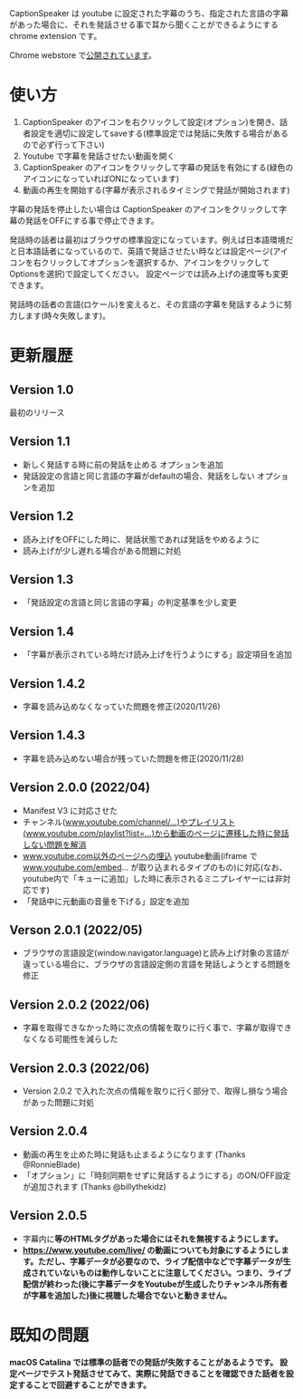 CaptionSpeaker は youtube に設定された字幕のうち、指定された言語の字幕があった場合に、それを発話させる事で耳から聞くことができるようにする chrome extension です。

Chrome webstore で[公開されています](https://chrome.google.com/webstore/detail/captionspeaker/infafaffjndfcflcoemolnggghgoodce)。

# 使い方

1. CaptionSpeaker のアイコンを右クリックして設定(オプション)を開き、話者設定を適切に設定してsaveする(標準設定では発話に失敗する場合があるので必ず行って下さい)
2. Youtube で字幕を発話させたい動画を開く
3. CaptionSpeaker のアイコンをクリックして字幕の発話を有効にする(緑色のアイコンになっていればONになっています)
4. 動画の再生を開始する(字幕が表示されるタイミングで発話が開始されます)

字幕の発話を停止したい場合は CaptionSpeaker のアイコンをクリックして字幕の発話をOFFにする事で停止できます。

発話時の話者は最初はブラウザの標準設定になっています。例えば日本語環境だと日本語話者になっているので、英語で発話させたい時などは設定ページ(アイコンを右クリックしてオプションを選択するか、アイコンをクリックしてOptionsを選択)で設定してください。
設定ページでは読み上げの速度等も変更できます。

発話時の話者の言語(ロケール)を変えると、その言語の字幕を発話するように努力します(時々失敗します)。

# 更新履歴

## Version 1.0
最初のリリース

## Version 1.1
- 新しく発話する時に前の発話を止める オプションを追加
- 発話設定の言語と同じ言語の字幕がdefaultの場合、発話をしない オプションを追加

## Version 1.2
- 読み上げをOFFにした時に、発話状態であれば発話をやめるように
- 読み上げが少し遅れる場合がある問題に対処

## Version 1.3
- 「発話設定の言語と同じ言語の字幕」の判定基準を少し変更

## Version 1.4
- 「字幕が表示されている時だけ読み上げを行うようにする」設定項目を追加

## Version 1.4.2
- 字幕を読み込めなくなっていた問題を修正(2020/11/26)

## Version 1.4.3
- 字幕を読み込めない場合が残っていた問題を修正(2020/11/28)

## Version 2.0.0 (2022/04)
- Manifest V3 に対応させた
- チャンネル(www.youtube.com/channel/...)やプレイリスト(www.youtube.com/playlist?list=...)から動画のページに遷移した時に発話しない問題を解消
- www.youtube.com以外のページへの埋込 youtube動画(iframe で www.youtube.com/embed... が取り込まれるタイプのもの)に対応(なお、youtube内で「キューに追加」した時に表示されるミニプレイヤーには非対応です)
- 「発話中に元動画の音量を下げる」設定を追加

## Verson 2.0.1 (2022/05)
- ブラウザの言語設定(window.navigator.language)と読み上げ対象の言語が違っている場合に、ブラウザの言語設定側の言語を発話しようとする問題を修正

## Version 2.0.2 (2022/06)
- 字幕を取得できなかった時に次点の情報を取りに行く事で、字幕が取得できなくなる可能性を減らした

## Version 2.0.3 (2022/06)
- Version 2.0.2 で入れた次点の情報を取りに行く部分で、取得し損なう場合があった問題に対処

## Version 2.0.4
- 動画の再生を止めた時に発話も止まるようになります (Thanks @RonnieBlade)
- 「オプション」に「時刻同期をせずに発話するようにする」のON/OFF設定が追加されます (Thanks @billythekidz)

## Version 2.0.5
- 字幕内に<b>等のHTMLタグがあった場合にはそれを無視するようにします。
- https://www.youtube.com/live/ の動画についても対象にするようにします。ただし、字幕データが必要なので、ライブ配信中などで字幕データが生成されていないものは動作しないことに注意してください。つまり、ライブ配信が終わった(後に字幕データをYoutubeが生成したりチャンネル所有者が字幕を追加した)後に視聴した場合でないと動きません。

# 既知の問題

macOS Catalina では標準の話者での発話が失敗することがあるようです。
設定ページでテスト発話させてみて、実際に発話できることを確認できた話者を設定することで回避することができます。
